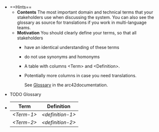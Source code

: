 - ==Hints==
	- **Contents**
	  The most important domain and technical terms that your stakeholders use when discussing the system.
	  You can also see the glossary as source for translations if you work in multi-language teams.
	- **Motivation**
	  You should clearly define your terms, so that all stakeholders
		- have an identical understanding of these terms
		- do not use synonyms and homonyms
		- A table with columns \<Term> and \<Definition>.
		- Potentially more columns in case you need translations.
		  
		  See [Glossary](https://docs.arc42.org/section-12/) in the arc42documentation.
- TODO Glossary
- | Term                  | Definition                                    |
  |-----------------|--------------------------------|
  | *\<Term-1>*           | *\<definition-1>*                             |
  | *\<Term-2>*           | *\<definition-2>*                             |